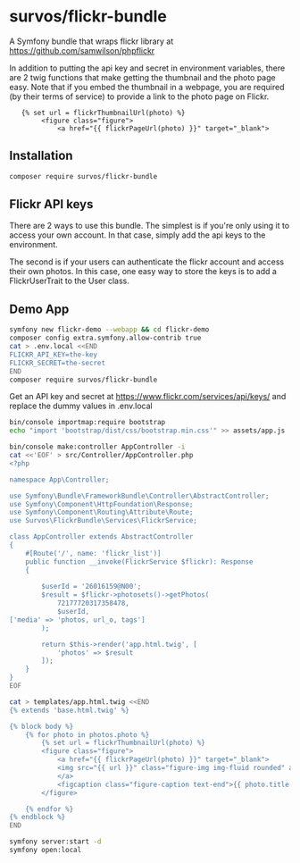 # survos/flickr-bundle

A Symfony bundle that wraps flickr library at https://github.com/samwilson/phpflickr

In addition to putting the api key and secret in environment variables, there are 2 twig functions that make getting the thumbnail and the photo page easy.  Note that if you embed the thumbnail in a webpage, you are required (by their terms of service) to provide a link to the photo page on Flickr.

```twig
   {% set url = flickrThumbnailUrl(photo) %}
        <figure class="figure">
            <a href="{{ flickrPageUrl(photo) }}" target="_blank">
```

## Installation

```bash
composer require survos/flickr-bundle
```

## Flickr API keys

There are 2 ways to use this bundle. The simplest is if you're only using it to access your own account.  In that case, simply add the api keys to the environment.

The second is if your users can authenticate the flickr account and access their own photos.  In this case, one easy way to store the keys is to add a FlickrUserTrait to the User class.



## Demo App

```bash
symfony new flickr-demo --webapp && cd flickr-demo
composer config extra.symfony.allow-contrib true
cat > .env.local <<END
FLICKR_API_KEY=the-key
FLICKR_SECRET=the-secret
END
composer require survos/flickr-bundle
```


Get an API key and secret at https://www.flickr.com/services/api/keys/ and replace the dummy values in .env.local


```bash
bin/console importmap:require bootstrap
echo "import 'bootstrap/dist/css/bootstrap.min.css'" >> assets/app.js

bin/console make:controller AppController -i
cat <<'EOF' > src/Controller/AppController.php
<?php

namespace App\Controller;

use Symfony\Bundle\FrameworkBundle\Controller\AbstractController;
use Symfony\Component\HttpFoundation\Response;
use Symfony\Component\Routing\Attribute\Route;
use Survos\FlickrBundle\Services\FlickrService;

class AppController extends AbstractController
{
    #[Route('/', name: 'flickr_list')]
    public function __invoke(FlickrService $flickr): Response
    {
    
        $userId = '26016159@N00';
        $result = $flickr->photosets()->getPhotos(
            72177720317358478,
            $userId,
['media' => 'photos, url_o, tags']
        );

        return $this->render('app.html.twig', [
            'photos' => $result
        ]);
    }
}
EOF

cat > templates/app.html.twig <<END
{% extends 'base.html.twig' %}

{% block body %}
    {% for photo in photos.photo %}
        {% set url = flickrThumbnailUrl(photo) %}
        <figure class="figure">
            <a href="{{ flickrPageUrl(photo) }}" target="_blank">
            <img src="{{ url }}" class="figure-img img-fluid rounded" alt="...">
            </a>
            <figcaption class="figure-caption text-end">{{ photo.title }}</figcaption>
        </figure>

    {% endfor %}
{% endblock %}
END

symfony server:start -d
symfony open:local
```



